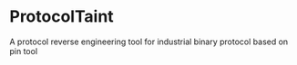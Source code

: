 # ProtocolTaint
A protocol reverse engineering tool for industrial binary protocol based on pin tool
